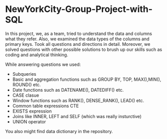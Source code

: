 # NewYorkCity-Group-Project-with-SQL

In this project, we, as a team, tried to understand the data and columns what they refer. Also, we examined the data types of the columns and primary keys.
Took all questions and directions in detail. Moreover, we solved questions with other possible solutions to brush up our skills such as coding and
analytical thinking. 

While answering questions we used:
- Subqueries 
- Basic and aggregation functions such as GROUP BY, TOP, MAX(),MIN(), ROUND() etc. 
- Date functions such as DATENAME(), DATEDIFF() etc.
- CASE clasue 
- Window functions such as RANK(), DENSE_RANK(), LEAD() etc.
- Common table expressions CTE
- EXISTS expression
- Joins like INNER, LEFT and SELF (which was really insturctive) 
- UNION operator

You also might find data dictionary in the repository.
